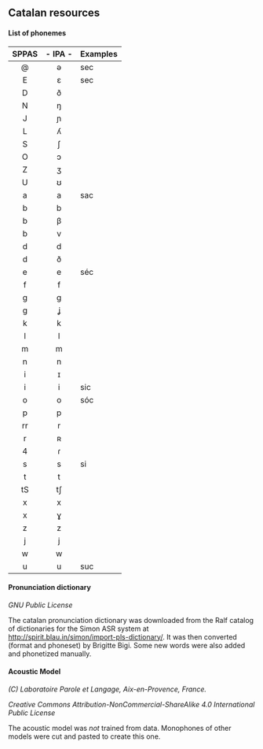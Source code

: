 ## Catalan resources

#### List of phonemes

| SPPAS | - IPA - | Examples             |
|:-----:|:-------:|:---------------------|
| @ | ə | sec  |
| E | ɛ | sec  |
| D | ð |  |
| N | ŋ |  |
| J | ɲ |  |
| L | ʎ |  |
| S | ʃ |  |
| O | ɔ |  |
| Z | ʒ |  |
| U | ʊ |  |
| a | a | sac |
| b | b |  |
| b | β |  |
| b | v |  |
| d | d |  |
| d | ð |  |
| e | e | séc |
| f | f |  |
| g | g |  |
| g | ʝ |  |
| k | k |  |
| l | l |  |
| m | m |  |
| n | n |  |
| i | ɪ |  |
| i | i | sic |
| o | o | sóc |
| p | p |  |
| rr | r |  |
| r | ʀ |  |
| 4 | ɾ |  |
| s | s | si |
| t | t |  |
| tS | tʃ |  |
| x | x |  |
| x | ɣ |  |
| z | z |  |
| j | j |  |
| w | w |  |
| u | u | suc |


#### Pronunciation dictionary

*GNU Public License*

The catalan pronunciation dictionary was downloaded from the Ralf catalog
of dictionaries for the Simon ASR system at
<http://spirit.blau.in/simon/import-pls-dictionary/>.
It was then converted (format and phoneset) by Brigitte Bigi.
Some new words were also added and phonetized manually.


#### Acoustic Model

*(C) Laboratoire Parole et Langage, Aix-en-Provence, France.*

*Creative Commons Attribution-NonCommercial-ShareAlike 4.0 International Public License*

The acoustic model was *not* trained from data. Monophones of other models were
cut and pasted to create this one.

